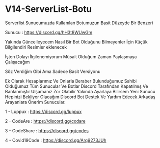 # V14-ServerList-Botu
Serverlist Sunucumuzda Kullanılan Botumuzun Basit Düzeyde Bir Benzeri

Sunucu : https://discord.gg/hH3t8WUwGm

Yakında Güncelleyecem Nasıl Bir Bot Olduğunu Bilmeyenler İçin Küçük Bilgilendiri Resimler eklenecek

İşten Dolayı İlgilenemiyorum Müsait Olduğum Zaman Paylaşmaya Çalışacağım 

Söz Verdiğim Gibi Ama Sadece Basit Versiyonu

Ek Olarak Hesaplarımız Ve Onlarla Beraber Bulunduğumuz Sahibi Olduğumuz Tüm Sunucular Ve Botlar Discord Tarafından Kapatılmış Ve Banlanmıştır Ulşamanız Zor Olabilir Yakında Ayarlaya Bilirsem Yeni Sunucu Hepinizi Bekliyor Olacağım Discord Bot Destek Ve Yardım Edecek Arkadaş Arayanlara Önerim Sunucular.

1 - Luppux : https://discord.gg/luppux

2 - CodeAre : https://discord.gg/codare

3 - CodeShare : https://discord.gg/codes

4 - Covid19Code : https://discord.gg/Arq9273JUh
